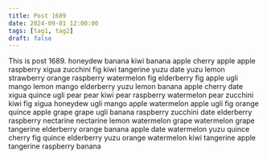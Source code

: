 ```yaml
---
title: Post 1689
date: 2024-09-01 12:00:00
tags: [tag1, tag2]
draft: false
---
```

This is post 1689.
honeydew
banana
kiwi
banana
apple
cherry
apple
apple
raspberry
xigua
zucchini
fig
kiwi
tangerine
yuzu
date
yuzu
lemon
strawberry
orange
raspberry
watermelon
fig
elderberry
fig
apple
ugli
mango
lemon
mango
elderberry
yuzu
lemon
banana
apple
cherry
date
xigua
quince
ugli
pear
pear
kiwi
pear
raspberry
watermelon
pear
zucchini
kiwi
fig
xigua
honeydew
ugli
mango
apple
watermelon
apple
ugli
fig
orange
quince
apple
grape
grape
ugli
banana
raspberry
zucchini
date
elderberry
raspberry
nectarine
nectarine
lemon
watermelon
grape
watermelon
grape
tangerine
elderberry
orange
banana
apple
date
watermelon
yuzu
quince
cherry
fig
quince
elderberry
yuzu
orange
watermelon
kiwi
tangerine
apple
tangerine
raspberry
banana
